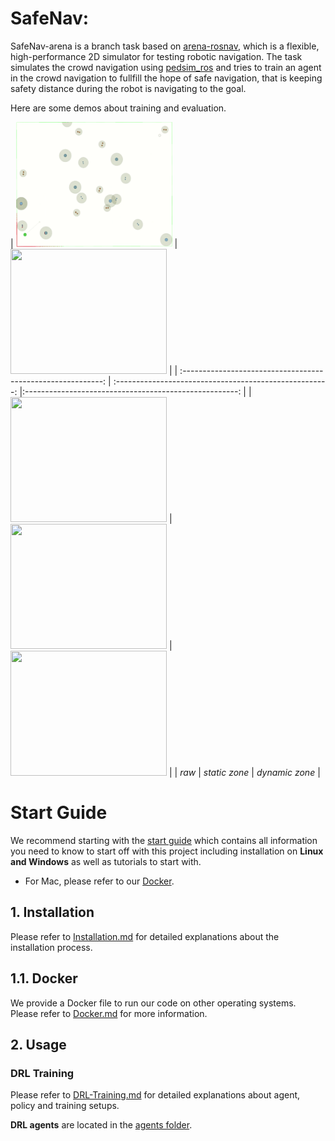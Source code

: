 # SafeNav:
SafeNav-arena is a branch task based on [arena-rosnav](https://github.com/ignc-research/arena-rosnav/tree/local_planner_subgoalmode), which is a flexible, high-performance 2D simulator for testing robotic navigation.
The task simulates the crowd navigation using [pedsim_ros](https://github.com/srl-freiburg/pedsim_ros) and tries to train an agent in the crowd navigation to fullfill the hope of safe navigation, that is keeping  safety distance during the robot is navigating to the goal. 

Here are some demos about training and evaluation.
 
| <img width="250" height="200" src="/img/nz_random.gif"> | <img width="250" height="200" src="https://github.com/ignc-research/navsafe-arena/tree/main/img/dz_random.gif"> |
| :----------------------------------------------------------: | :-----------------------------------------------------: |:-----------------------------------------------------: |
| <img width="250" height="200" src="https://github.com/ignc-research/navsafe-arena/tree/main/img/raw.gif"> | <img width="250" height="200" src="https://github.com/ignc-research/navsafe-arena/tree/main/img/nz.gif"> | <img width="250" height="200" src="https://github.com/ignc-research/navsafe-arena/tree/main/img/dz.gif"> |
|                            *raw*                             |                      *static zone*                      |                     *dynamic zone*                      |


# Start Guide
We recommend starting with the [start guide](https://github.com/ignc-research/navsafe-arena/tree/main/docs/guide.md) which contains all information you need to know to start off with this project including installation on **Linux and Windows** as well as tutorials to start with. 

* For Mac, please refer to our [Docker](https://github.com/ignc-research/navsafe-arena/tree/main/docs/Docker.md).


## 1. Installation
Please refer to [Installation.md](docs/Installation.md) for detailed explanations about the installation process.

## 1.1. Docker
We provide a Docker file to run our code on other operating systems. Please refer to [Docker.md](docs/Docker.md) for more information.

## 2. Usage

### DRL Training

Please refer to [DRL-Training.md](docs/DRL-Training.md) for detailed explanations about agent, policy and training setups.

**DRL agents** are located in the [agents folder](https://github.com/ignc-research/navsafe-arena/tree/main/arena_navigation/arena_local_planner/learning_based/arena_local_planner_drl/agents).

